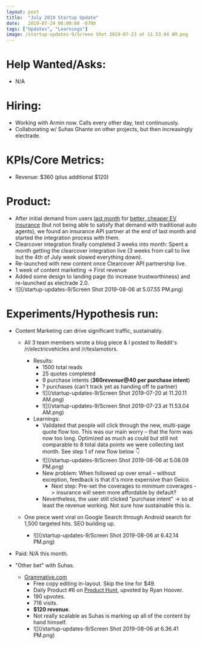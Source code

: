```yaml
---
layout: post
title:  "July 2019 Startup Update"
date:   2019-07-29 08:00:00 -0700
tags: ["Updates", "Learnings"]
image: /startup-updates-9/Screen Shot 2019-07-23 at 11.53.04 AM.png
---
```


# Help Wanted/Asks:
* N/A

# Hiring: 
* Working with Armin now. Calls every other day, text continuously.
* Collaborating w/ Suhas Ghante on other projects, but then increasingly electrade.

# KPIs/Core Metrics:
* Revenue: $360 (plus additional $120)

# Product:
* After initial demand from users [last month](/startup-updates-8) for [better, cheaper EV insurance](https://electrade.app) (but not being able to satisfy that demand with traditional auto agents), we found an insurance API partner at the end of last month and started the integration process with them.
* Clearcover integration finally completed 3 weeks into month: Spent a month getting the clearcover integration live (3 weeks from call to live but the 4th of July week slowed everything down). 
* Re-launched with new content once Clearcover API partnership live.
* 1 week of content marketing -> First revenue
* Added some design to landing page (to increase trustworthiness) and re-launched as electrade 2.0.
* ![](/startup-updates-9/Screen Shot 2019-08-06 at 5.07.55 PM.png)


# Experiments/Hypothesis run:

* Content Marketing can drive significant traffic, sustainably.
	* All 3 team members wrote a blog piece & I posted to Reddit's /r/electricvehicles and /r/teslamotors.
		* Results: 
			* 1500 total reads
			* 25 quotes completed
			* 9 purchase intents (**$360 revenue @ $40 per purchase intent**)
			* ? purchases (can't track yet as handing off to partner)
			* ![](/startup-updates-9/Screen Shot 2019-07-20 at 11.20.11 AM.png)
			* ![](/startup-updates-9/Screen Shot 2019-07-23 at 11.53.04 AM.png)
		* Learnings: 
			* Validated that people will click through the new, multi-page quote flow too. This was our main worry – that the form was now too long. Optimized as much as could but still not comparable to 8 total data points we were collecting last month. See step 1 of new flow below 👇
			* ![](/startup-updates-9/Screen Shot 2019-08-06 at 5.08.09 PM.png)
			* New problem: When followed up over email – without exception, feedback is that it's more expensive than Geico.
				* Next step: Pre-set the coverages to _minimum_ coverages -> insurance will seem more affordable by default?
			* Nevertheless, the user still clicked "purchase intent" -> so at least the revenue working. Not sure how sustainable this is.

	* One piece went viral on Google Search through Android search for 1,500 targeted hits. SEO building up.
		* ![](/startup-updates-9/Screen Shot 2019-08-06 at 6.42.14 PM.png)

* Paid: N/A this month.



* "Other bet" with Suhas.
	* [Grammative.com](https://grammative.com)
		* Free copy editing in-layout. Skip the line for $49.
		* Daily Product #6 on [Product Hunt](https://www.producthunt.com/posts/grammative-1), upvoted by Ryan Hoover.
		* 190 upvotes.
		* 716 visits.
		* **$120 revenue**.
		* Not really scalable as Suhas is marking up all of the content by hand himself.
		* ![](/startup-updates-9/Screen Shot 2019-08-06 at 6.36.41 PM.png)

	
